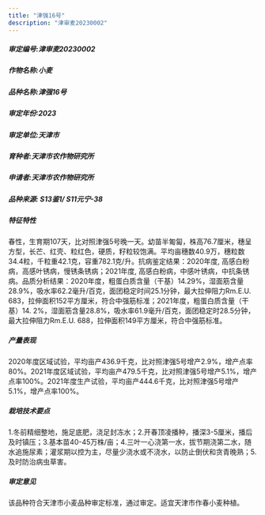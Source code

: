 ```yaml
---
title: "津强16号"
description: "津审麦20230002"
---
```

##### 审定编号:津审麦20230002

##### 作物名称:小麦

##### 品种名称:津强16号

##### 审定年份:2023

##### 审定单位:天津市

##### 育种者:天津市农作物研究所

##### 申请者:天津市农作物研究所

##### 品种来源: S13鉴1/ S11元宁-38

##### 特征特性
春性，生育期107天，比对照津强5号晚一天。幼苗半匍匐，株高76.7厘米，穗呈方型，长芒、红壳、粒红色，硬质，籽粒较饱满。平均亩穗数40.9万，穗粒数34.4粒，千粒重42.1克，容重782.1克/升。抗病鉴定结果：2020年度, 高感白粉病，高感叶锈病，慢锈条锈病；2021年度, 高感白粉病，中感叶锈病，中抗条锈病。品质分析结果：2020年度，粗蛋白质含量（干基）14.29%，湿面筋含量28.9%，吸水率62.2毫升/百克，面团稳定时间25.1分钟，最大拉伸阻力Rm.E.U. 683，拉伸面积152平方厘米，符合中强筋标准；2021年度，粗蛋白质含量（干基）14. 2%，湿面筋含量28.8%，吸水率61.9毫升/百克，面团稳定时28.5分钟，最大拉伸阻力Rm.E.U. 688，拉伸面积149平方厘米，符合中强筋标准。

##### 产量表现
2020年度区域试验，平均亩产436.9千克，比对照津强5号增产2.9%，增产点率80%。2021年度区域试验，平均亩产479.5千克，比对照津强5号增产5.1%，增产点率100%。2021年度生产试验，平均亩产444.6千克，比对照津强5号增产5.1%，增产点率100%。

##### 栽培技术要点
1.冬前精细整地，施足底肥，浇足封冻水；2.开春顶凌播种，播深3-5厘米，播后及时镇压；3.基本苗40-45万株/亩；4.三叶一心浇第一水，拔节期浇第二水，随水追施尿素；灌浆期以控为主，尽量少浇水或不浇水，以防止倒伏和贪青晚熟；5.及时防治病虫草害。

##### 审定意见
该品种符合天津市小麦品种审定标准，通过审定。适宜天津市作春小麦种植。
